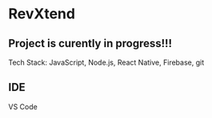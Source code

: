 # RevXtend

## Project is curently in progress!!!

Tech Stack: JavaScript, Node.js, React Native, Firebase, git

## IDE
VS Code
 
